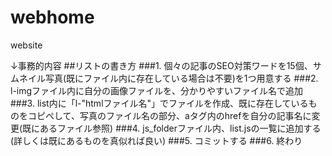 # webhome
website

↓事務的内容
##リストの書き方
###1. 個々の記事のSEO対策ワードを15個、サムネイル写真(既にファイル内に存在している場合は不要)を1つ用意する
###2. l-imgファイル内に自分の画像ファイルを、分かりやすいファイル名で追加
###3. list内に「l-"htmlファイル名"」でファイルを作成、既に存在しているものをコピペして、写真のファイル名の部分、aタグ内のhrefを自分の記事名に変更(既にあるファイル参照)
###4. js_folderファイル内、list.jsの一覧に追加する(詳しくは既にあるものを真似れば良い)
###5. コミットする
###6. 終わり
